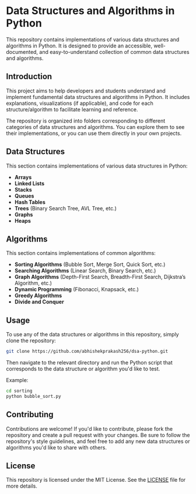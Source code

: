 

# Data Structures and Algorithms in Python

This repository contains implementations of various data structures and algorithms in Python. It is designed to provide an accessible, well-documented, and easy-to-understand collection of common data structures and algorithms.


## Introduction

This project aims to help developers and students understand and implement fundamental data structures and algorithms in Python. It includes explanations, visualizations (if applicable), and code for each structure/algorithm to facilitate learning and reference.

The repository is organized into folders corresponding to different categories of data structures and algorithms. You can explore them to see their implementations, or you can use them directly in your own projects.

## Data Structures

This section contains implementations of various data structures in Python:

- **Arrays**
- **Linked Lists**
- **Stacks**
- **Queues**
- **Hash Tables**
- **Trees** (Binary Search Tree, AVL Tree, etc.)
- **Graphs**
- **Heaps**

## Algorithms

This section contains implementations of common algorithms:

- **Sorting Algorithms** (Bubble Sort, Merge Sort, Quick Sort, etc.)
- **Searching Algorithms** (Linear Search, Binary Search, etc.)
- **Graph Algorithms** (Depth-First Search, Breadth-First Search, Dijkstra’s Algorithm, etc.)
- **Dynamic Programming** (Fibonacci, Knapsack, etc.)
- **Greedy Algorithms**
- **Divide and Conquer**

## Usage

To use any of the data structures or algorithms in this repository, simply clone the repository:

```bash
git clone https://github.com/abhishekprakash256/dsa-python.git
```

Then navigate to the relevant directory and run the Python script that corresponds to the data structure or algorithm you'd like to test.

Example:

```bash
cd sorting
python bubble_sort.py
```

## Contributing

Contributions are welcome! If you'd like to contribute, please fork the repository and create a pull request with your changes. Be sure to follow the repository's style guidelines, and feel free to add any new data structures or algorithms you'd like to share with others.

## License

This repository is licensed under the MIT License. See the [LICENSE](LICENSE) file for more details.

